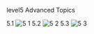 level5 Advanced Topics

5.1
![5 1](https://github.com/user-attachments/assets/c7e23dce-567e-40de-86b3-1bf392d8b98f)
5.2
![5 2](https://github.com/user-attachments/assets/2ab1ddd2-e446-4d47-9c3c-e385df7e3bc3)
5.3
![5 3](https://github.com/user-attachments/assets/0e269cb6-e3a2-42a8-9d73-171b04af2427)
